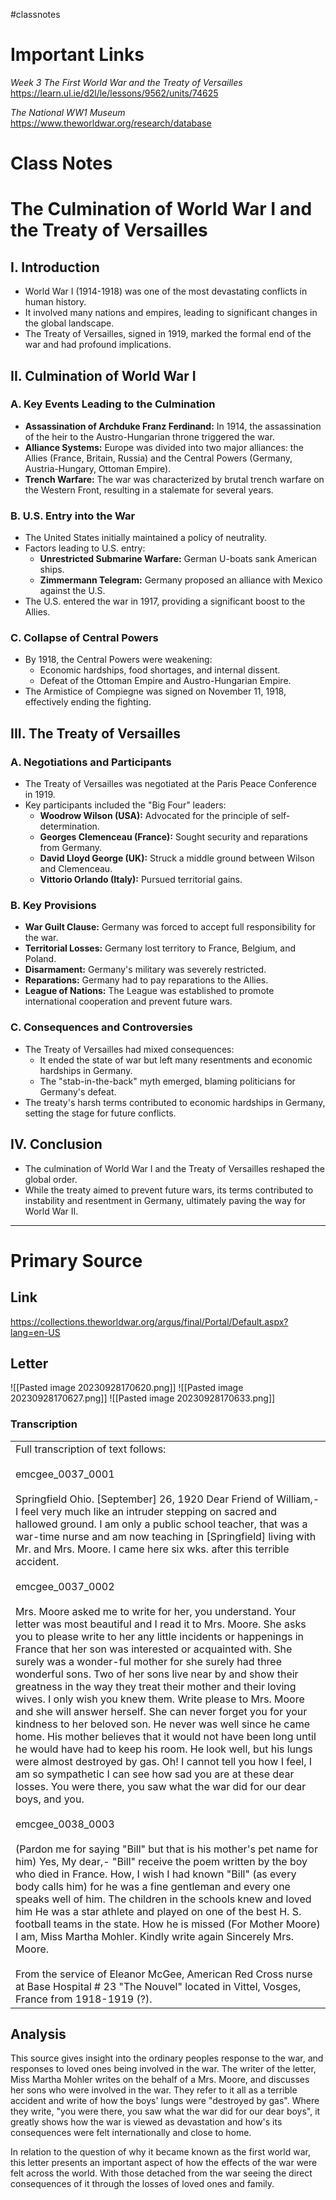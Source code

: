 #classnotes 
# Important Links

*Week 3 The First World War and the Treaty of Versailles*
https://learn.ul.ie/d2l/le/lessons/9562/units/74625

*The National WW1 Museum*
https://www.theworldwar.org/research/database

# Class Notes

# The Culmination of World War I and the Treaty of Versailles

## I. Introduction
- World War I (1914-1918) was one of the most devastating conflicts in human history.
- It involved many nations and empires, leading to significant changes in the global landscape.
- The Treaty of Versailles, signed in 1919, marked the formal end of the war and had profound implications.

## II. Culmination of World War I
### A. Key Events Leading to the Culmination
- **Assassination of Archduke Franz Ferdinand:** In 1914, the assassination of the heir to the Austro-Hungarian throne triggered the war.
- **Alliance Systems:** Europe was divided into two major alliances: the Allies (France, Britain, Russia) and the Central Powers (Germany, Austria-Hungary, Ottoman Empire).
- **Trench Warfare:** The war was characterized by brutal trench warfare on the Western Front, resulting in a stalemate for several years.

### B. U.S. Entry into the War
- The United States initially maintained a policy of neutrality.
- Factors leading to U.S. entry:
  - **Unrestricted Submarine Warfare:** German U-boats sank American ships.
  - **Zimmermann Telegram:** Germany proposed an alliance with Mexico against the U.S.
- The U.S. entered the war in 1917, providing a significant boost to the Allies.

### C. Collapse of Central Powers
- By 1918, the Central Powers were weakening:
  - Economic hardships, food shortages, and internal dissent.
  - Defeat of the Ottoman Empire and Austro-Hungarian Empire.
- The Armistice of Compiegne was signed on November 11, 1918, effectively ending the fighting.

## III. The Treaty of Versailles
### A. Negotiations and Participants
- The Treaty of Versailles was negotiated at the Paris Peace Conference in 1919.
- Key participants included the "Big Four" leaders:
  - **Woodrow Wilson (USA):** Advocated for the principle of self-determination.
  - **Georges Clemenceau (France):** Sought security and reparations from Germany.
  - **David Lloyd George (UK):** Struck a middle ground between Wilson and Clemenceau.
  - **Vittorio Orlando (Italy):** Pursued territorial gains.

### B. Key Provisions
- **War Guilt Clause:** Germany was forced to accept full responsibility for the war.
- **Territorial Losses:** Germany lost territory to France, Belgium, and Poland.
- **Disarmament:** Germany's military was severely restricted.
- **Reparations:** Germany had to pay reparations to the Allies.
- **League of Nations:** The League was established to promote international cooperation and prevent future wars.

### C. Consequences and Controversies
- The Treaty of Versailles had mixed consequences:
  - It ended the state of war but left many resentments and economic hardships in Germany.
  - The "stab-in-the-back" myth emerged, blaming politicians for Germany's defeat.
- The treaty's harsh terms contributed to economic hardships in Germany, setting the stage for future conflicts.

## IV. Conclusion
- The culmination of World War I and the Treaty of Versailles reshaped the global order.
- While the treaty aimed to prevent future wars, its terms contributed to instability and resentment in Germany, ultimately paving the way for World War II.

---

# Primary Source

## Link

https://collections.theworldwar.org/argus/final/Portal/Default.aspx?lang=en-US

## Letter

![[Pasted image 20230928170620.png]]
![[Pasted image 20230928170627.png]]
![[Pasted image 20230928170633.png]]

### Transcription

|   |
|---|
|Full transcription of text follows:  <br>  <br>emcgee_0037_0001  <br>  <br>Springfield Ohio. [September] 26, 1920 Dear Friend of William,- I feel very much like an intruder stepping on sacred and hallowed ground. I am only a public school teacher, that was a war-time nurse and am now teaching in [Springfield] living with Mr. and Mrs. Moore. I came here six wks. after this terrible accident.  <br>  <br>emcgee_0037_0002  <br>  <br>Mrs. Moore asked me to write for her, you understand. Your letter was most beautiful and I read it to Mrs. Moore. She asks you to please write to her any little incidents or happenings in France that her son was interested or acquainted with. She surely was a wonder-ful mother for she surely had three wonderful sons. Two of her sons live near by and show their greatness in the way they treat their mother and their loving wives. I only wish you knew them. Write please to Mrs. Moore and she will answer herself. She can never forget you for your kindness to her beloved son. He never was well since he came home. His mother believes that it would not have been long until he would have had to keep his room. He look well, but his lungs were almost destroyed by gas. Oh! I cannot tell you how I feel, I am so sympathetic I can see how sad you are at these dear losses. You were there, you saw what the war did for our dear boys, and you.  <br>  <br>emcgee_0038_0003  <br>  <br>(Pardon me for saying "Bill" but that is his mother's pet name for him) Yes, My dear,- "Bill" receive the poem written by the boy who died in France. How, I wish I had known "Bill" (as every body calls him) for he was a fine gentleman and every one speaks well of him. The children in the schools knew and loved him He was a star athlete and played on one of the best H. S. football teams in the state. How he is missed (For Mother Moore) I am, Miss Martha Mohler. Kindly write again Sincerely Mrs. Moore.  <br>  <br>From the service of Eleanor McGee, American Red Cross nurse at Base Hospital # 23 "The Nouvel" located in Vittel, Vosges, France from 1918-1919 (?).|

## Analysis

This source gives insight into the ordinary peoples response to the war, and responses to loved ones being involved in the war. The writer of the letter, Miss Martha Mohler writes on the behalf of a Mrs. Moore, and discusses her sons who were involved in the war. They refer to it all as a terrible accident and write of how the boys' lungs were "destroyed by gas". Where they write, "you were there, you saw what the war did for our dear boys", it greatly shows how the war is viewed as devastation and how's its consequences were felt internationally and close to home.  

In relation to the question of why it became known as the first world war, this letter presents an important aspect of how the effects of the war were felt across the world. With those detached from the war seeing the direct consequences of it through the losses of loved ones and family. 